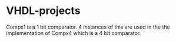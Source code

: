 # VHDL-projects

Compx1 is a 1 bit comparator. 4 instances of this are used in the the implementation of Compx4 which is a 4 bit comparator.

